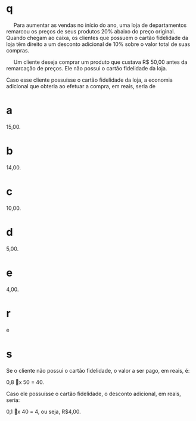 # q
     Para aumentar as vendas no início do ano, uma loja de departamentos remarcou os preços de seus produtos 20% abaixo do preço original. Quando chegam ao caixa, os clientes que possuem o cartão fidelidade da loja têm direito a um desconto adicional de 10% sobre o valor total de suas compras.

     Um cliente deseja comprar um produto que custava R$ 50,00 antes da remarcação de preços. Ele não possui o cartão fidelidade da loja.

Caso esse cliente possuísse o cartão fidelidade da loja, a economia adicional que obteria ao efetuar a compra, em reais, seria de

# a
15,00.

# b
14,00.

# c
10,00.

# d
5,00.

# e
4,00.

# r
e

# s
Se o cliente não possui o cartão fidelidade, o valor a ser pago, em reais, é:

0,8 x 50 = 40.

Caso ele possuísse o cartão fidelidade, o desconto adicional, em reais, seria:

0,1 x 40 = 4, ou seja, R$4,00.
